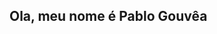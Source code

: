 <h2>Ola, meu nome é Pablo Gouvêa<h2>


<!---
PabloGouvea/PabloGouvea is a ✨ special ✨ repository because its `README.md` (this file) appears on your GitHub profile.
You can click the Preview link to take a look at your changes.
--->
